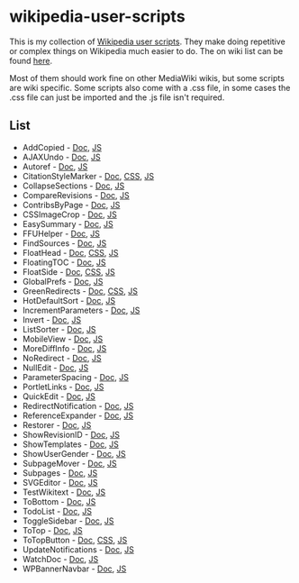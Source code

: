 # wikipedia-user-scripts

This is my collection of [Wikipedia user scripts](https://en.wikipedia.org/wiki/Wikipedia:User_scripts). They make doing repetitive or complex things on Wikipedia much easier to do. The on wiki list can be found [here](https://en.wikipedia.org/wiki/User:BrandonXLF/scripts).

Most of them should work fine on other MediaWiki wikis, but some scripts are wiki specific. Some scripts also come with a .css file, in some cases the .css file can just be imported and the .js file isn't required.

<!-- Update using py update-readme.py -->
## List

* AddCopied - [Doc](https://en.wikipedia.org/wiki/User:BrandonXLF/AddCopied), [JS](/src/AddCopied.js)
* AJAXUndo - [Doc](https://en.wikipedia.org/wiki/User:BrandonXLF/AJAXUndo), [JS](/src/AJAXUndo.js)
* Autoref - [Doc](https://en.wikipedia.org/wiki/User:BrandonXLF/Autoref), [JS](/src/Autoref.js)
* CitationStyleMarker - [Doc](https://en.wikipedia.org/wiki/User:BrandonXLF/CitationStyleMarker), [CSS](/src/CitationStyleMarker.css), [JS](/src/CitationStyleMarker.js)
* CollapseSections - [Doc](https://en.wikipedia.org/wiki/User:BrandonXLF/CollapseSections), [JS](/src/CollapseSections.js)
* CompareRevisions - [Doc](https://en.wikipedia.org/wiki/User:BrandonXLF/CompareRevisions), [JS](/src/CompareRevisions.js)
* ContribsByPage - [Doc](https://en.wikipedia.org/wiki/User:BrandonXLF/ContribsByPage), [JS](/src/ContribsByPage.js)
* CSSImageCrop - [Doc](https://en.wikipedia.org/wiki/User:BrandonXLF/CSSImageCrop), [JS](/src/CSSImageCrop.js)
* EasySummary - [Doc](https://en.wikipedia.org/wiki/User:BrandonXLF/EasySummary), [JS](/src/EasySummary.js)
* FFUHelper - [Doc](https://en.wikipedia.org/wiki/User:BrandonXLF/FFUHelper), [JS](/src/FFUHelper.js)
* FindSources - [Doc](https://en.wikipedia.org/wiki/User:BrandonXLF/FindSources), [JS](/src/FindSources.js)
* FloatHead - [Doc](https://en.wikipedia.org/wiki/User:BrandonXLF/FloatHead), [CSS](/src/FloatHead.css), [JS](/src/FloatHead.js)
* FloatingTOC - [Doc](https://en.wikipedia.org/wiki/User:BrandonXLF/FloatingTOC), [JS](/src/FloatingTOC.js)
* FloatSide - [Doc](https://en.wikipedia.org/wiki/User:BrandonXLF/FloatSide), [CSS](/src/FloatSide.css), [JS](/src/FloatSide.js)
* GlobalPrefs - [Doc](https://en.wikipedia.org/wiki/User:BrandonXLF/GlobalPrefs), [JS](/src/GlobalPrefs.js)
* GreenRedirects - [Doc](https://en.wikipedia.org/wiki/User:BrandonXLF/GreenRedirects), [CSS](/src/GreenRedirects.css), [JS](/src/GreenRedirects.js)
* HotDefaultSort - [Doc](https://en.wikipedia.org/wiki/User:BrandonXLF/HotDefaultSort), [JS](/src/HotDefaultSort.js)
* IncrementParameters - [Doc](https://en.wikipedia.org/wiki/User:BrandonXLF/IncrementParameters), [JS](/src/IncrementParameters.js)
* Invert - [Doc](https://en.wikipedia.org/wiki/User:BrandonXLF/Invert), [JS](/src/Invert.js)
* ListSorter - [Doc](https://en.wikipedia.org/wiki/User:BrandonXLF/ListSorter), [JS](/src/ListSorter.js)
* MobileView - [Doc](https://en.wikipedia.org/wiki/User:BrandonXLF/MobileView), [JS](/src/MobileView.js)
* MoreDiffInfo - [Doc](https://en.wikipedia.org/wiki/User:BrandonXLF/MoreDiffInfo), [JS](/src/MoreDiffInfo.js)
* NoRedirect - [Doc](https://en.wikipedia.org/wiki/User:BrandonXLF/NoRedirect), [JS](/src/NoRedirect.js)
* NullEdit - [Doc](https://en.wikipedia.org/wiki/User:BrandonXLF/NullEdit), [JS](/src/NullEdit.js)
* ParameterSpacing - [Doc](https://en.wikipedia.org/wiki/User:BrandonXLF/ParameterSpacing), [JS](/src/ParameterSpacing.js)
* PortletLinks - [Doc](https://en.wikipedia.org/wiki/User:BrandonXLF/PortletLinks), [JS](/src/PortletLinks.js)
* QuickEdit - [Doc](https://en.wikipedia.org/wiki/User:BrandonXLF/QuickEdit), [JS](/src/QuickEdit.js)
* RedirectNotification - [Doc](https://en.wikipedia.org/wiki/User:BrandonXLF/RedirectNotification), [JS](/src/RedirectNotification.js)
* ReferenceExpander - [Doc](https://en.wikipedia.org/wiki/User:BrandonXLF/ReferenceExpander), [JS](/src/ReferenceExpander.js)
* Restorer - [Doc](https://en.wikipedia.org/wiki/User:BrandonXLF/Restorer), [JS](/src/Restorer.js)
* ShowRevisionID - [Doc](https://en.wikipedia.org/wiki/User:BrandonXLF/ShowRevisionID), [JS](/src/ShowRevisionID.js)
* ShowTemplates - [Doc](https://en.wikipedia.org/wiki/User:BrandonXLF/ShowTemplates), [JS](/src/ShowTemplates.js)
* ShowUserGender - [Doc](https://en.wikipedia.org/wiki/User:BrandonXLF/ShowUserGender), [JS](/src/ShowUserGender.js)
* SubpageMover - [Doc](https://en.wikipedia.org/wiki/User:BrandonXLF/SubpageMover), [JS](/src/SubpageMover.js)
* Subpages - [Doc](https://en.wikipedia.org/wiki/User:BrandonXLF/Subpages), [JS](/src/Subpages.js)
* SVGEditor - [Doc](https://en.wikipedia.org/wiki/User:BrandonXLF/SVGEditor), [JS](/src/SVGEditor.js)
* TestWikitext - [Doc](https://en.wikipedia.org/wiki/User:BrandonXLF/TestWikitext), [JS](/src/TestWikitext.js)
* ToBottom - [Doc](https://en.wikipedia.org/wiki/User:BrandonXLF/ToBottom), [JS](/src/ToBottom.js)
* TodoList - [Doc](https://en.wikipedia.org/wiki/User:BrandonXLF/TodoList), [JS](/src/TodoList.js)
* ToggleSidebar - [Doc](https://en.wikipedia.org/wiki/User:BrandonXLF/ToggleSidebar), [JS](/src/ToggleSidebar.js)
* ToTop - [Doc](https://en.wikipedia.org/wiki/User:BrandonXLF/ToTop), [JS](/src/ToTop.js)
* ToTopButton - [Doc](https://en.wikipedia.org/wiki/User:BrandonXLF/ToTopButton), [CSS](/src/ToTopButton.css), [JS](/src/ToTopButton.js)
* UpdateNotifications - [Doc](https://en.wikipedia.org/wiki/User:BrandonXLF/UpdateNotifications), [JS](/src/UpdateNotifications.js)
* WatchDoc - [Doc](https://en.wikipedia.org/wiki/User:BrandonXLF/WatchDoc), [JS](/src/WatchDoc.js)
* WPBannerNavbar - [Doc](https://en.wikipedia.org/wiki/User:BrandonXLF/WPBannerNavbar), [JS](/src/WPBannerNavbar.js)

